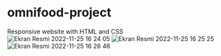 # omnifood-project
Responsive website with  HTML and CSS
![Ekran Resmi 2022-11-25 16 24 05](https://user-images.githubusercontent.com/108857884/203996495-7430e568-977b-4fa0-8838-544330f4506d.png)
![Ekran Resmi 2022-11-25 16 25 25](https://user-images.githubusercontent.com/108857884/203996516-8ec05ce9-71e3-46ec-b71c-ec16fabd7ed0.png)
![Ekran Resmi 2022-11-25 16 26 46](https://user-images.githubusercontent.com/108857884/203996522-2ee5d5f2-a58c-4731-9072-909a30145e8a.png)
